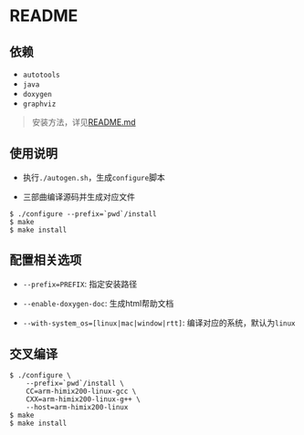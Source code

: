 # README

## 依赖

* `autotools`
* `java`
* `doxygen`
* `graphviz`

> 安装方法，详见[README.md](https://github.com/gnsyxiang/autotools_demo_lib/blob/main/README.md)

## 使用说明

* 执行`./autogen.sh`，生成`configure`脚本

* 三部曲编译源码并生成对应文件

```shell
$ ./configure --prefix=`pwd`/install
$ make
$ make install
```

## 配置相关选项

* `--prefix=PREFIX`: 指定安装路径

* `--enable-doxygen-doc`: 生成html帮助文档

* `--with-system_os=[linux|mac|window|rtt]`: 编译对应的系统，默认为`linux`

## 交叉编译

```shell
$ ./configure \
    --prefix=`pwd`/install \
    CC=arm-himix200-linux-gcc \
    CXX=arm-himix200-linux-g++ \
    --host=arm-himix200-linux
$ make
$ make install
```

